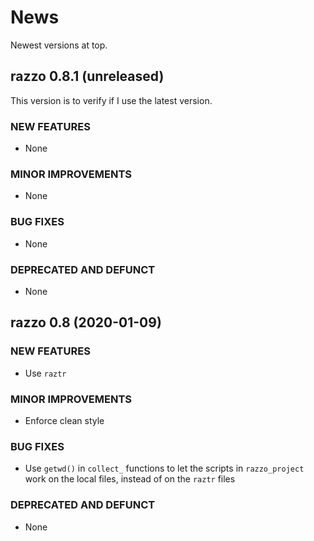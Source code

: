 # News

Newest versions at top.

## razzo 0.8.1 (unreleased)

This version is to verify if I use the latest version.

### NEW FEATURES

  * None
  
### MINOR IMPROVEMENTS

  * None

### BUG FIXES

  * None

### DEPRECATED AND DEFUNCT

  * None

## razzo 0.8 (2020-01-09)

### NEW FEATURES

  * Use `raztr`
  
### MINOR IMPROVEMENTS

  * Enforce clean style

### BUG FIXES

  * Use `getwd()` in `collect_` functions to let the scripts in `razzo_project`
    work on the local files, instead of on the `raztr` files

### DEPRECATED AND DEFUNCT

  * None



